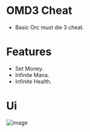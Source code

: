 # OMD3 Cheat
* Basic Orc must die 3 cheat.

# Features
* Set Money.
* Infinite Mana.
* Infinite Health.

# Ui
![image](https://github.com/user-attachments/assets/33a8d9eb-be05-4365-82b9-69e7f8c5e648)
